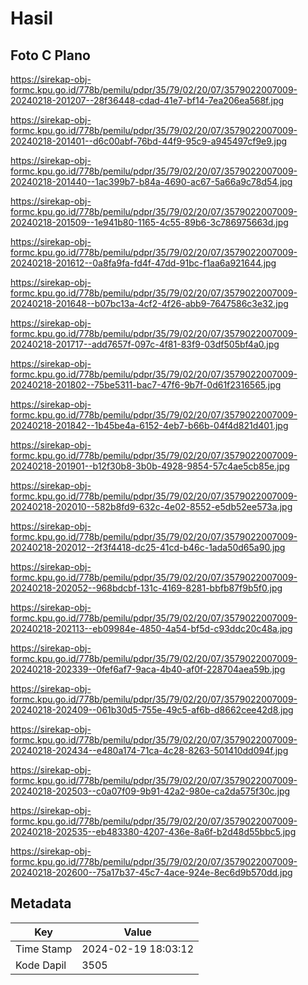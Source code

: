 # Hasil

## Foto C Plano

https://sirekap-obj-formc.kpu.go.id/778b/pemilu/pdpr/35/79/02/20/07/3579022007009-20240218-201207--28f36448-cdad-41e7-bf14-7ea206ea568f.jpg

https://sirekap-obj-formc.kpu.go.id/778b/pemilu/pdpr/35/79/02/20/07/3579022007009-20240218-201401--d6c00abf-76bd-44f9-95c9-a945497cf9e9.jpg

https://sirekap-obj-formc.kpu.go.id/778b/pemilu/pdpr/35/79/02/20/07/3579022007009-20240218-201440--1ac399b7-b84a-4690-ac67-5a66a9c78d54.jpg

https://sirekap-obj-formc.kpu.go.id/778b/pemilu/pdpr/35/79/02/20/07/3579022007009-20240218-201509--1e941b80-1165-4c55-89b6-3c786975663d.jpg

https://sirekap-obj-formc.kpu.go.id/778b/pemilu/pdpr/35/79/02/20/07/3579022007009-20240218-201612--0a8fa9fa-fd4f-47dd-91bc-f1aa6a921644.jpg

https://sirekap-obj-formc.kpu.go.id/778b/pemilu/pdpr/35/79/02/20/07/3579022007009-20240218-201648--b07bc13a-4cf2-4f26-abb9-7647586c3e32.jpg

https://sirekap-obj-formc.kpu.go.id/778b/pemilu/pdpr/35/79/02/20/07/3579022007009-20240218-201717--add7657f-097c-4f81-83f9-03df505bf4a0.jpg

https://sirekap-obj-formc.kpu.go.id/778b/pemilu/pdpr/35/79/02/20/07/3579022007009-20240218-201802--75be5311-bac7-47f6-9b7f-0d61f2316565.jpg

https://sirekap-obj-formc.kpu.go.id/778b/pemilu/pdpr/35/79/02/20/07/3579022007009-20240218-201842--1b45be4a-6152-4eb7-b66b-04f4d821d401.jpg

https://sirekap-obj-formc.kpu.go.id/778b/pemilu/pdpr/35/79/02/20/07/3579022007009-20240218-201901--b12f30b8-3b0b-4928-9854-57c4ae5cb85e.jpg

https://sirekap-obj-formc.kpu.go.id/778b/pemilu/pdpr/35/79/02/20/07/3579022007009-20240218-202010--582b8fd9-632c-4e02-8552-e5db52ee573a.jpg

https://sirekap-obj-formc.kpu.go.id/778b/pemilu/pdpr/35/79/02/20/07/3579022007009-20240218-202012--2f3f4418-dc25-41cd-b46c-1ada50d65a90.jpg

https://sirekap-obj-formc.kpu.go.id/778b/pemilu/pdpr/35/79/02/20/07/3579022007009-20240218-202052--968bdcbf-131c-4169-8281-bbfb87f9b5f0.jpg

https://sirekap-obj-formc.kpu.go.id/778b/pemilu/pdpr/35/79/02/20/07/3579022007009-20240218-202113--eb09984e-4850-4a54-bf5d-c93ddc20c48a.jpg

https://sirekap-obj-formc.kpu.go.id/778b/pemilu/pdpr/35/79/02/20/07/3579022007009-20240218-202339--0fef6af7-9aca-4b40-af0f-228704aea59b.jpg

https://sirekap-obj-formc.kpu.go.id/778b/pemilu/pdpr/35/79/02/20/07/3579022007009-20240218-202409--061b30d5-755e-49c5-af6b-d8662cee42d8.jpg

https://sirekap-obj-formc.kpu.go.id/778b/pemilu/pdpr/35/79/02/20/07/3579022007009-20240218-202434--e480a174-71ca-4c28-8263-501410dd094f.jpg

https://sirekap-obj-formc.kpu.go.id/778b/pemilu/pdpr/35/79/02/20/07/3579022007009-20240218-202503--c0a07f09-9b91-42a2-980e-ca2da575f30c.jpg

https://sirekap-obj-formc.kpu.go.id/778b/pemilu/pdpr/35/79/02/20/07/3579022007009-20240218-202535--eb483380-4207-436e-8a6f-b2d48d55bbc5.jpg

https://sirekap-obj-formc.kpu.go.id/778b/pemilu/pdpr/35/79/02/20/07/3579022007009-20240218-202600--75a17b37-45c7-4ace-924e-8ec6d9b570dd.jpg


## Metadata

| Key        | Value               |
| ---------- | ------------------- |
| Time Stamp | 2024-02-19 18:03:12 |
| Kode Dapil | 3505                |



